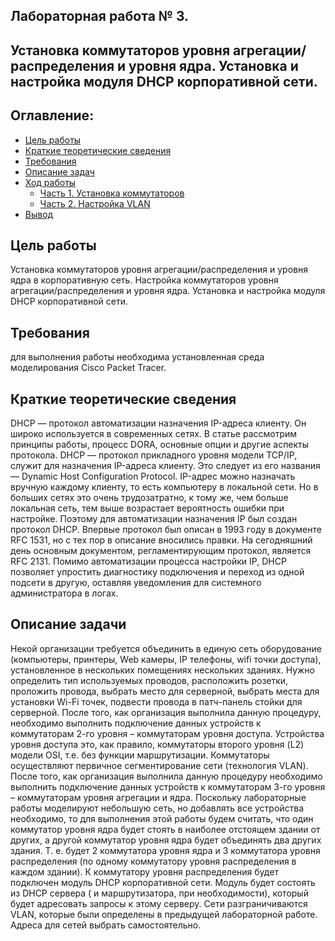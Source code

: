 ## Лабораторная работа № 3.  
## Установка коммутаторов уровня агрегации/распределения и уровня ядра. Установка и настройка модуля DHCP корпоративной сети.  

## Оглавление:
- [Цель работы](#section1)
- [Краткие теоретические сведения](#section1.2)
- [Требования](#section1.3)
- [Описание задач](#section1.4)
- [Ход работы](#section1.5)
  - [Часть 1. Установка коммутаторов](#section2)
  - [Часть 2. Настройка VLAN](#section2.1)
- [Вывод](#section3) 

## <a name="section1">Цель работы</a>   

Установка коммутаторов уровня агрегации/распределения и уровня ядра в корпоративную сеть. Настройка коммутаторов уровня агрегации/распределения и уровня ядра. Установка и настройка модуля DHCP корпоративной сети.
## <a name="section1.3">Требования</a> 
для выполнения работы необходима установленная среда моделирования Cisco Packet Tracer. 


## <a name="section1.2">Краткие теоретические сведения</a>
DHCP — протокол автоматизации назначения IP-адреса клиенту. Он широко используется в современных сетях. В статье рассмотрим принципы работы, процесс DORA, основные опции и другие аспекты протокола.
DHCP — протокол прикладного уровня модели TCP/IP, служит для назначения IP-адреса клиенту. Это следует из его названия — Dynamic Host Configuration Protocol. IP-адрес можно назначать вручную каждому клиенту, то есть компьютеру в локальной сети. Но в больших сетях это очень трудозатратно, к тому же, чем больше локальная сеть, тем выше возрастает вероятность ошибки при настройке. Поэтому для автоматизации назначения IP был создан протокол DHCP.
Впервые протокол был описан в 1993 году в документе RFC 1531, но с тех пор в описание вносились правки. На сегодняшний день основным документом, регламентирующим протокол, является RFC 2131. Помимо автоматизации процесса настройки IP, DHCP позволяет упростить диагностику подключения и переход из одной подсети в другую, оставляя уведомления для системного администратора в логах.


## <a name="section1.4">Описание задачи</a>  
Некой организации требуется объединить в единую сеть оборудование (компьютеры, принтеры, Web камеры, IP телефоны, wifi точки доступа), установленное в нескольких помещениях нескольких зданиях. Нужно определить тип используемых проводов, расположить розетки, проложить провода, выбрать место для серверной, выбрать места для установки Wi-Fi точек, подвести провода в патч-панель стойки для серверной. 
После того, как организация выполнила данную процедуру, необходимо выполнить подключение данных устройств к коммутаторам 2-го уровня – коммутаторам уровня доступа. 
Устройства уровня доступа это, как правило, коммутаторы второго уровня (L2) модели OSI, т.е. без функции маршрутизации. Коммутаторы осуществляют первичное сегментирование сети (технология VLAN).
После того, как организация выполнила данную процедуру необходимо выполнить подключение данных устройств к коммутаторам 3-го уровня – коммутаторам уровня агрегации и ядра.
Поскольку лабораторные работы моделируют небольшую сеть, но добавлять все устройства необходимо, то для выполнения этой работы будем считать, что один коммутатор уровня ядра будет стоять в наиболее отстоящем здании от других, а другой коммутатор уровня ядра будет объединять два других здания. Т. е. будет 2 коммутатора уровня ядра и 3 коммутатора уровня распределения (по одному коммутатору уровня распределения в каждом здании).
К коммутатору уровня распределения будет подключен модуль DHCP корпоративной сети. Модуль будет состоять из DHCP сервера ( и маршрутизатора, при необходимости), который будет адресовать запросы к этому серверу. 
Сети разграничиваются VLAN, которые были определены в предыдущей лабораторной работе. Адреса для сетей выбрать самостоятельно. 
